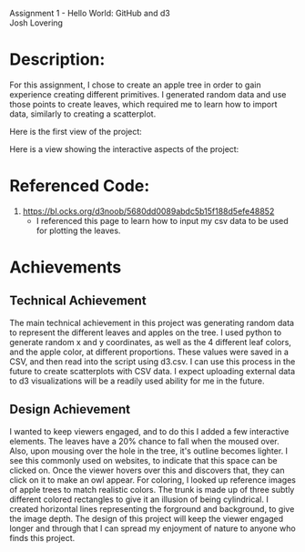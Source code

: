 Assignment 1 - Hello World: GitHub and d3  
Josh Lovering

# Description:
For this assignment, I chose to create an apple tree in order to gain experience creating different primitives. I generated random data and use those points to create leaves, which required me to learn how to import data, similarly to creating a scatterplot.

Here is the first view of the project:

Here is a view showing the interactive aspects of the project:

# Referenced Code:
1. https://bl.ocks.org/d3noob/5680dd0089abdc5b15f188d5efe48852
    - I referenced this page to learn how to input my csv data to be used for plotting the leaves.

# Achievements
## Technical Achievement
The main technical achievement in this project was generating random data to represent the different leaves and apples on the tree. I used python to generate random x and y coordinates, as well as the 4 different leaf colors, and the apple color, at different proportions. These values were saved in a CSV, and then read into the script using d3.csv. I can use this process in the future to create scatterplots with CSV data. I expect uploading external data to d3 visualizations will be a readily used ability for me in the future.

## Design Achievement
I wanted to keep viewers engaged, and to do this I added a few interactive elements. The leaves have a 20% chance to fall when the moused over. Also, upon mousing over the hole in the tree, it's outline becomes lighter. I see this commonly used on websites, to indicate that this space can be clicked on. Once the viewer hovers over this and discovers that, they can click on it to make an owl appear.
For coloring, I looked up reference images of apple trees to match realistic colors. The trunk is made up of three subtly different colored rectangles to give it an illusion of being cylindrical. I created horizontal lines representing the forground and background, to give the image depth. The design of this project will keep the viewer engaged longer and through that I can spread my enjoyment of nature to anyone who finds this project.